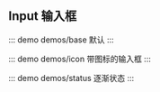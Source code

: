 ## Input 输入框

::: demo demos/base 默认
:::

::: demo demos/icon 带图标的输入框
:::

::: demo demos/status 逐渐状态
:::
